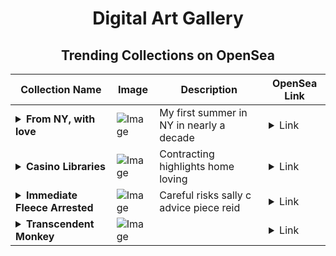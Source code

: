 <div align="center">

# Digital Art Gallery

## Trending Collections on OpenSea

| Collection Name                       | Image                                                                                     | Description                       | OpenSea Link                                                                                          |
|---------------------------------------|-------------------------------------------------------------------------------------------|-----------------------------------|--------------------------------------------------------------------------------------------------------|
| **<details><summary>From NY, with love</summary></details>** | ![Image](https://i.seadn.io/s/raw/files/78e84facacaab3f8886b7d74a824b761.png?w=500&auto=format?w=200&auto=format) | My first summer in NY in nearly a decade | <details><summary>Link</summary>[From NY, with love](https://opensea.io/collection/from-ny-with-love)</details> |
| **<details><summary>Casino Libraries</summary></details>** | ![Image](https://i.seadn.io/s/raw/files/6abcbd53d57385be429987028bd8cf89.jpg?w=500&auto=format?w=200&auto=format) | Contracting highlights home loving | <details><summary>Link</summary>[Casino Libraries](https://opensea.io/collection/casino-libraries)</details> |
| **<details><summary>Immediate Fleece Arrested</summary></details>** | ![Image](https://i.seadn.io/s/raw/files/e88f78e6f741e3f6e9c8fa3fc9089cb8.jpg?w=500&auto=format?w=200&auto=format) | Careful risks sally c advice piece reid | <details><summary>Link</summary>[Immediate Fleece Arrested](https://opensea.io/collection/immediate-fleece-arrested)</details> |
| **<details><summary>Transcendent Monkey</summary></details>** | ![Image](https://i.seadn.io/s/raw/files/745c180f6b850556ebce46e110e3ae94.jpg?w=500&auto=format?w=200&auto=format) |  | <details><summary>Link</summary>[Transcendent Monkey](https://opensea.io/collection/transcendent-monkey)</details> |

</div>